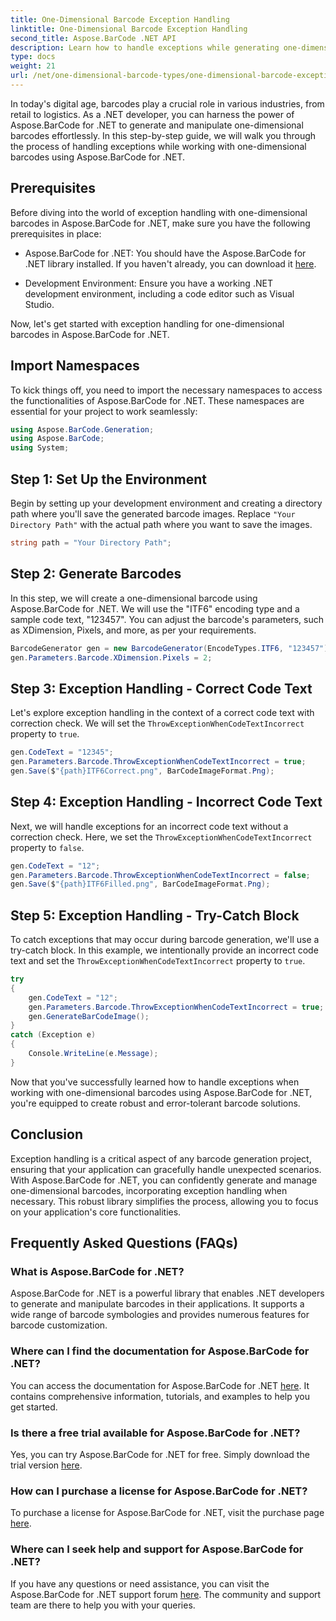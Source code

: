 ```yaml
---
title: One-Dimensional Barcode Exception Handling
linktitle: One-Dimensional Barcode Exception Handling
second_title: Aspose.BarCode .NET API
description: Learn how to handle exceptions while generating one-dimensional barcodes using Aspose.BarCode for .NET. This step-by-step guide ensures error-tolerant barcode solutions. Get started now!
type: docs
weight: 21
url: /net/one-dimensional-barcode-types/one-dimensional-barcode-exception-handling/
---
```


In today's digital age, barcodes play a crucial role in various industries, from retail to logistics. As a .NET developer, you can harness the power of Aspose.BarCode for .NET to generate and manipulate one-dimensional barcodes effortlessly. In this step-by-step guide, we will walk you through the process of handling exceptions while working with one-dimensional barcodes using Aspose.BarCode for .NET.

## Prerequisites

Before diving into the world of exception handling with one-dimensional barcodes in Aspose.BarCode for .NET, make sure you have the following prerequisites in place:

- Aspose.BarCode for .NET: You should have the Aspose.BarCode for .NET library installed. If you haven't already, you can download it [here](https://releases.aspose.com/barcode/net/).

- Development Environment: Ensure you have a working .NET development environment, including a code editor such as Visual Studio.

Now, let's get started with exception handling for one-dimensional barcodes in Aspose.BarCode for .NET.

## Import Namespaces

To kick things off, you need to import the necessary namespaces to access the functionalities of Aspose.BarCode for .NET. These namespaces are essential for your project to work seamlessly:

```csharp
using Aspose.BarCode.Generation;
using Aspose.BarCode;
using System;
```

## Step 1: Set Up the Environment

Begin by setting up your development environment and creating a directory path where you'll save the generated barcode images. Replace `"Your Directory Path"` with the actual path where you want to save the images.

```csharp
string path = "Your Directory Path";
```

## Step 2: Generate Barcodes

In this step, we will create a one-dimensional barcode using Aspose.BarCode for .NET. We will use the "ITF6" encoding type and a sample code text, "123457". You can adjust the barcode's parameters, such as XDimension, Pixels, and more, as per your requirements.

```csharp
BarcodeGenerator gen = new BarcodeGenerator(EncodeTypes.ITF6, "123457");
gen.Parameters.Barcode.XDimension.Pixels = 2;
```

## Step 3: Exception Handling - Correct Code Text

Let's explore exception handling in the context of a correct code text with correction check. We will set the `ThrowExceptionWhenCodeTextIncorrect` property to `true`.

```csharp
gen.CodeText = "12345";
gen.Parameters.Barcode.ThrowExceptionWhenCodeTextIncorrect = true;
gen.Save($"{path}ITF6Correct.png", BarCodeImageFormat.Png);
```

## Step 4: Exception Handling - Incorrect Code Text

Next, we will handle exceptions for an incorrect code text without a correction check. Here, we set the `ThrowExceptionWhenCodeTextIncorrect` property to `false`.

```csharp
gen.CodeText = "12";
gen.Parameters.Barcode.ThrowExceptionWhenCodeTextIncorrect = false;
gen.Save($"{path}ITF6Filled.png", BarCodeImageFormat.Png);
```

## Step 5: Exception Handling - Try-Catch Block

To catch exceptions that may occur during barcode generation, we'll use a try-catch block. In this example, we intentionally provide an incorrect code text and set the `ThrowExceptionWhenCodeTextIncorrect` property to `true`.

```csharp
try
{
    gen.CodeText = "12";
    gen.Parameters.Barcode.ThrowExceptionWhenCodeTextIncorrect = true;
    gen.GenerateBarCodeImage();
}
catch (Exception e)
{
    Console.WriteLine(e.Message);
}
```

Now that you've successfully learned how to handle exceptions when working with one-dimensional barcodes using Aspose.BarCode for .NET, you're equipped to create robust and error-tolerant barcode solutions.

## Conclusion

Exception handling is a critical aspect of any barcode generation project, ensuring that your application can gracefully handle unexpected scenarios. With Aspose.BarCode for .NET, you can confidently generate and manage one-dimensional barcodes, incorporating exception handling when necessary. This robust library simplifies the process, allowing you to focus on your application's core functionalities.

## Frequently Asked Questions (FAQs)

### What is Aspose.BarCode for .NET?
Aspose.BarCode for .NET is a powerful library that enables .NET developers to generate and manipulate barcodes in their applications. It supports a wide range of barcode symbologies and provides numerous features for barcode customization.

### Where can I find the documentation for Aspose.BarCode for .NET?
You can access the documentation for Aspose.BarCode for .NET [here](https://reference.aspose.com/barcode/net/). It contains comprehensive information, tutorials, and examples to help you get started.

### Is there a free trial available for Aspose.BarCode for .NET?
Yes, you can try Aspose.BarCode for .NET for free. Simply download the trial version [here](https://releases.aspose.com/).

### How can I purchase a license for Aspose.BarCode for .NET?
To purchase a license for Aspose.BarCode for .NET, visit the purchase page [here](https://purchase.aspose.com/buy).

### Where can I seek help and support for Aspose.BarCode for .NET?
If you have any questions or need assistance, you can visit the Aspose.BarCode for .NET support forum [here](https://forum.aspose.com/c/barcode/13). The community and support team are there to help you with your queries.


